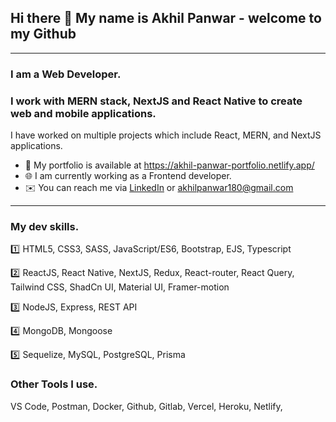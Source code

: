 ## Hi there 👋 My name is Akhil Panwar - welcome to my Github
---

### **I am a Web Developer**.
### I work with **MERN** stack, **NextJS** and **React Native** to create web and mobile applications.
<!-- :eyes: I am looking for a MERN stack developer role. -->

I have worked on multiple projects which include React, MERN, and NextJS applications.
- :open_file_folder: My portfolio is available at https://akhil-panwar-portfolio.netlify.app/
- :globe_with_meridians: I am currently working as a Frontend developer.
- :envelope: You can reach me via [LinkedIn](https://www.linkedin.com/in/akhil-panwar-/) or akhilpanwar180@gmail.com
---
### My dev skills.
:one: HTML5, CSS3, SASS, JavaScript/ES6, Bootstrap, EJS, Typescript

:two: ReactJS, React Native, NextJS, Redux, React-router, React Query, Tailwind CSS, ShadCn UI, Material UI, Framer-motion

:three: NodeJS, Express, REST API

:four: MongoDB, Mongoose

:five: Sequelize, MySQL, PostgreSQL, Prisma
### Other Tools I use.
VS Code, Postman, Docker, Github, Gitlab, Vercel, Heroku, Netlify, 






